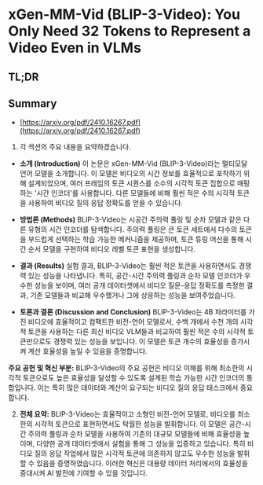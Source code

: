 # xGen-MM-Vid (BLIP-3-Video): You Only Need 32 Tokens to Represent a Video Even in VLMs
## TL;DR
## Summary
- [https://arxiv.org/pdf/2410.16267.pdf](https://arxiv.org/pdf/2410.16267.pdf)

1. 각 섹션의 주요 내용을 요약하겠습니다.

- **소개 (Introduction)**
  이 논문은 xGen-MM-Vid (BLIP-3-Video)라는 멀티모달 언어 모델을 소개합니다. 이 모델은 비디오의 시간 정보를 효율적으로 포착하기 위해 설계되었으며, 여러 프레임의 토큰 시퀀스를 소수의 시각적 토큰 집합으로 매핑하는 '시간 인코더'를 사용합니다. 다른 모델들에 비해 훨씬 적은 수의 시각적 토큰을 사용하여 비디오 질의 응답 정확도를 얻을 수 있습니다.

- **방법론 (Methods)**
  BLIP-3-Video는 시공간 주의력 풀링 및 순차 모델과 같은 다른 유형의 시간 인코더를 탐색합니다. 주의력 풀링은 큰 토큰 세트에서 다수의 토큰을 부드럽게 선택하는 학습 가능한 메커니즘을 제공하며, 토큰 튜링 머신을 통해 시간 순서 모델을 구현하여 비디오 레벨 토큰 표현을 생성합니다.

- **결과 (Results)**
  실험 결과, BLIP-3-Video는 훨씬 적은 토큰을 사용하면서도 경쟁력 있는 성능을 나타냅니다. 특히, 공간-시간 주의력 풀링과 순차 모델 인코더가 우수한 성능을 보이며, 여러 공개 데이터셋에서 비디오 질문-응답 정확도를 측정한 결과, 기존 모델들과 비교해 우수했거나 그에 상응하는 성능을 보여주었습니다.

- **토론과 결론 (Discussion and Conclusion)**
  BLIP-3-Video는 4B 파라미터를 가진 비디오에 효율적이고 컴팩트한 비전-언어 모델로서, 수백 개에서 수천 개의 시각적 토큰을 사용하는 다른 최신 비디오 VLM들과 비교하여 훨씬 적은 수의 시각적 토큰만으로도 경쟁력 있는 성능을 보입니다. 이 모델은 토큰 개수의 효율성을 증가시켜 계산 효율성을 높일 수 있음을 증명합니다.

**주요 공헌 및 혁신 부분:**
BLIP-3-Video의 주요 공헌은 비디오 이해를 위해 최소한의 시각적 토큰으로도 높은 효율성을 달성할 수 있도록 설계된 학습 가능한 시간 인코더의 통합입니다. 이는 특히 많은 데이터와 계산이 요구되는 비디오 질의 응답 태스크에서 중요합니다.

2. **전체 요약:**
BLIP-3-Video는 효율적이고 소형인 비전-언어 모델로, 비디오를 최소한의 시각적 토큰으로 표현하면서도 탁월한 성능을 발휘합니다. 이 모델은 공간-시간 주의력 풀링과 순차 모델을 사용하여 기존의 대규모 모델들에 비해 효율성을 높이며, 다양한 공개 데이터셋에서 실험을 통해 그 성능을 입증하고 있습니다. 특히 비디오 질의 응답 작업에서 많은 시각적 토큰에 의존하지 않고도 우수한 성능을 발휘할 수 있음을 증명하였습니다. 이러한 혁신은 대용량 데이터 처리에서의 효율성을 증대시켜 AI 발전에 기여할 수 있을 것입니다.